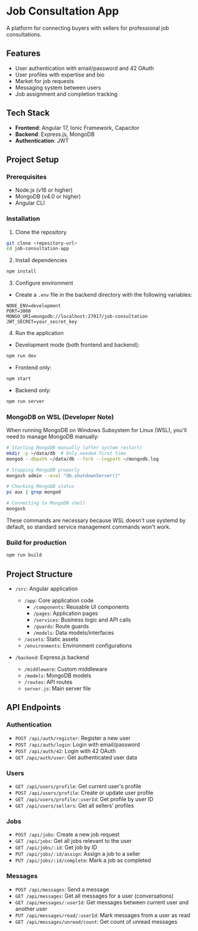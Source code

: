 # Job Consultation App

A platform for connecting buyers with sellers for professional job consultations.

## Features

- User authentication with email/password and 42 OAuth
- User profiles with expertise and bio
- Market for job requests
- Messaging system between users
- Job assignment and completion tracking

## Tech Stack

- **Frontend**: Angular 17, Ionic Framework, Capacitor
- **Backend**: Express.js, MongoDB
- **Authentication**: JWT

## Project Setup

### Prerequisites

- Node.js (v16 or higher)
- MongoDB (v4.0 or higher)
- Angular CLI

### Installation

1. Clone the repository
```bash
git clone <repository-url>
cd job-consultation-app
```

2. Install dependencies
```bash
npm install
```

3. Configure environment
- Create a `.env` file in the backend directory with the following variables:
```
NODE_ENV=development
PORT=3000
MONGO_URI=mongodb://localhost:27017/job-consultation
JWT_SECRET=your_secret_key
```

4. Run the application
- Development mode (both frontend and backend):
```bash
npm run dev
```

- Frontend only:
```bash
npm start
```

- Backend only:
```bash
npm run server
```

### MongoDB on WSL (Developer Note)

When running MongoDB on Windows Subsystem for Linux (WSL), you'll need to manage MongoDB manually:

```bash
# Starting MongoDB manually (after system restart)
mkdir -p ~/data/db  # Only needed first time
mongod --dbpath ~/data/db --fork --logpath ~/mongodb.log

# Stopping MongoDB properly
mongosh admin --eval "db.shutdownServer()"

# Checking MongoDB status
ps aux | grep mongod

# Connecting to MongoDB shell
mongosh
```

These commands are necessary because WSL doesn't use systemd by default, so standard service management commands won't work.

### Build for production
```bash
npm run build
```

## Project Structure

- `/src`: Angular application
  - `/app`: Core application code
    - `/components`: Reusable UI components
    - `/pages`: Application pages
    - `/services`: Business logic and API calls
    - `/guards`: Route guards
    - `/models`: Data models/interfaces
  - `/assets`: Static assets
  - `/environments`: Environment configurations

- `/backend`: Express.js backend
  - `/middleware`: Custom middleware
  - `/models`: MongoDB models
  - `/routes`: API routes
  - `server.js`: Main server file

## API Endpoints

### Authentication
- `POST /api/auth/register`: Register a new user
- `POST /api/auth/login`: Login with email/password
- `POST /api/auth/42`: Login with 42 OAuth
- `GET /api/auth/user`: Get authenticated user data

### Users
- `GET /api/users/profile`: Get current user's profile
- `POST /api/users/profile`: Create or update user profile
- `GET /api/users/profile/:userId`: Get profile by user ID
- `GET /api/users/sellers`: Get all sellers' profiles

### Jobs
- `POST /api/jobs`: Create a new job request
- `GET /api/jobs`: Get all jobs relevant to the user
- `GET /api/jobs/:id`: Get job by ID
- `PUT /api/jobs/:id/assign`: Assign a job to a seller
- `PUT /api/jobs/:id/complete`: Mark a job as completed

### Messages
- `POST /api/messages`: Send a message
- `GET /api/messages`: Get all messages for a user (conversations)
- `GET /api/messages/:userId`: Get messages between current user and another user
- `PUT /api/messages/read/:userId`: Mark messages from a user as read
- `GET /api/messages/unread/count`: Get count of unread messages

